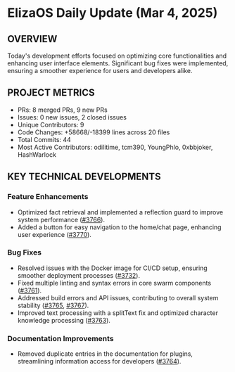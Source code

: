 # ElizaOS Daily Update (Mar 4, 2025)

## OVERVIEW 
Today's development efforts focused on optimizing core functionalities and enhancing user interface elements. Significant bug fixes were implemented, ensuring a smoother experience for users and developers alike.

## PROJECT METRICS
- PRs: 8 merged PRs, 9 new PRs
- Issues: 0 new issues, 2 closed issues
- Unique Contributors: 9
- Code Changes: +58668/-18399 lines across 20 files
- Total Commits: 44
- Most Active Contributors: odilitime, tcm390, YoungPhlo, 0xbbjoker, HashWarlock

## KEY TECHNICAL DEVELOPMENTS

### Feature Enhancements
- Optimized fact retrieval and implemented a reflection guard to improve system performance ([#3766](https://github.com/elizaos/eliza/pull/3766)).
- Added a button for easy navigation to the home/chat page, enhancing user experience ([#3770](https://github.com/elizaos/eliza/pull/3770)).

### Bug Fixes
- Resolved issues with the Docker image for CI/CD setup, ensuring smoother deployment processes ([#3732](https://github.com/elizaos/eliza/pull/3732)).
- Fixed multiple linting and syntax errors in core swarm components ([#3761](https://github.com/elizaos/eliza/pull/3761)).
- Addressed build errors and API issues, contributing to overall system stability ([#3765](https://github.com/elizaos/eliza/pull/3765), [#3767](https://github.com/elizaos/eliza/pull/3767)).
- Improved text processing with a splitText fix and optimized character knowledge processing ([#3763](https://github.com/elizaos/eliza/pull/3763)).

### Documentation Improvements
- Removed duplicate entries in the documentation for plugins, streamlining information access for developers ([#3764](https://github.com/elizaos/eliza/pull/3764)).